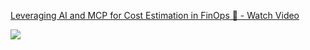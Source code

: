 <div>
    <a href="https://www.loom.com/share/4c35a817a91543ea8763e8b55bf1d0ef">
      <p>Leveraging AI and MCP for Cost Estimation in FinOps 🚀 - Watch Video</p>
    </a>
    <a href="https://www.loom.com/share/4c35a817a91543ea8763e8b55bf1d0ef">
      <img style="max-width:300px;" src="https://cdn.loom.com/sessions/thumbnails/4c35a817a91543ea8763e8b55bf1d0ef-38dabc9ea8fd7869-full-play.gif">
    </a>
  </div>
